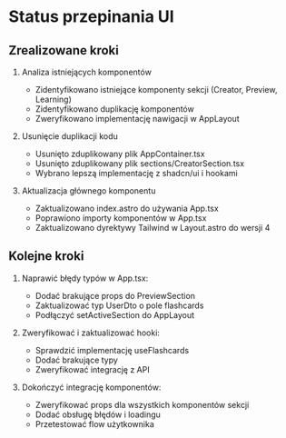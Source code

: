 # Status przepinania UI

## Zrealizowane kroki

1. Analiza istniejących komponentów

   - Zidentyfikowano istniejące komponenty sekcji (Creator, Preview, Learning)
   - Zidentyfikowano duplikację komponentów
   - Zweryfikowano implementację nawigacji w AppLayout

2. Usunięcie duplikacji kodu

   - Usunięto zduplikowany plik AppContainer.tsx
   - Usunięto zduplikowany plik sections/CreatorSection.tsx
   - Wybrano lepszą implementację z shadcn/ui i hookami

3. Aktualizacja głównego komponentu
   - Zaktualizowano index.astro do używania App.tsx
   - Poprawiono importy komponentów w App.tsx
   - Zaktualizowano dyrektywy Tailwind w Layout.astro do wersji 4

## Kolejne kroki

1. Naprawić błędy typów w App.tsx:

   - Dodać brakujące props do PreviewSection
   - Zaktualizować typ UserDto o pole flashcards
   - Podłączyć setActiveSection do AppLayout

2. Zweryfikować i zaktualizować hooki:

   - Sprawdzić implementację useFlashcards
   - Dodać brakujące typy
   - Zweryfikować integrację z API

3. Dokończyć integrację komponentów:
   - Zweryfikować props dla wszystkich komponentów sekcji
   - Dodać obsługę błędów i loadingu
   - Przetestować flow użytkownika
